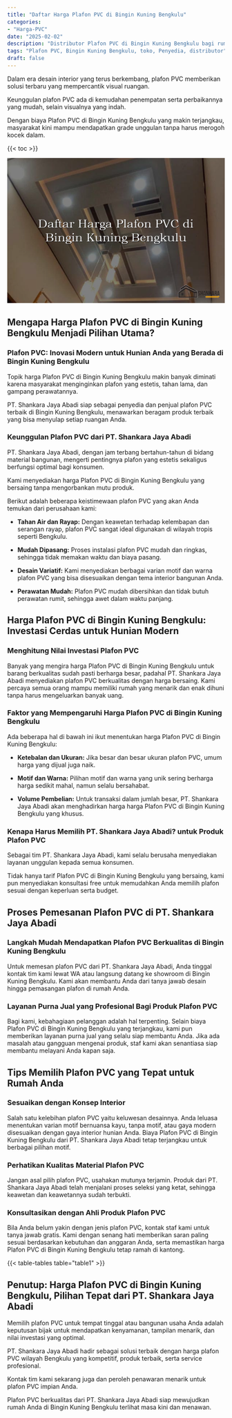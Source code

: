 ```yaml
---
title: "Daftar Harga Plafon PVC di Bingin Kuning Bengkulu"
categories: 
- "Harga-PVC"
date: "2025-02-02"
description: "Distributor Plafon PVC di Bingin Kuning Bengkulu bagi rumah, office, serta ritel. Material unggulan, pilihan motif, pilihan warna modern, beserta servis pemasangan dikerjakan oleh tim profesional dan kepastian resmi!|Servis penjualan Plafon PVC di Bingin Kuning Bengkulu untuk keperluan tempat tinggal, office, atau ritel, dengan produk unggulan dan instalasi oleh teknisi ahli serta jaminan resmi.|Alternatif Plafon PVC di Bingin Kuning Bengkulu yang terpercaya bagi hunian, perkantoran, serta ritel, bersama produk unggulan dan instalasi oleh tim profesional serta kepastian resmi.|Penjualan Plafon PVC di Bingin Kuning Bengkulu bagi hunian, perkantoran, serta gerai, dengan panel berkualitas dan instalasi oleh tenaga ahli berpengalaman, dilengkapi beserta garansi resmi.}"
tags: "Plafon PVC, Bingin Kuning Bengkulu, toko, Penyedia, distributor"
draft: false
---
```


Dalam era desain interior yang terus berkembang, plafon PVC memberikan solusi terbaru yang mempercantik visual ruangan.

Keunggulan plafon PVC ada di kemudahan penempatan serta perbaikannya yang mudah, selain visualnya yang indah.

Dengan biaya Plafon PVC di Bingin Kuning Bengkulu yang makin terjangkau, masyarakat kini mampu mendapatkan grade unggulan tanpa harus merogoh kocek dalam.

{{< toc >}}

![Daftar Harga Plafon PVC di Bingin Kuning Bengkulu](/images/Harga-PVC/Daftar-Harga-Plafon-PVC-di-Bingin-Kuning-Bengkulu.png)


## Mengapa Harga Plafon PVC di Bingin Kuning Bengkulu Menjadi Pilihan Utama?

### Plafon PVC: Inovasi Modern untuk Hunian Anda yang Berada di Bingin Kuning Bengkulu

Topik harga Plafon PVC di Bingin Kuning Bengkulu makin banyak diminati karena masyarakat menginginkan plafon yang estetis, tahan lama, dan gampang perawatannya.

PT. Shankara Jaya Abadi siap sebagai penyedia dan penjual plafon PVC terbaik di Bingin Kuning Bengkulu, menawarkan beragam produk terbaik yang bisa menyulap setiap ruangan Anda.

### Keunggulan Plafon PVC dari PT. Shankara Jaya Abadi

PT. Shankara Jaya Abadi, dengan jam terbang bertahun-tahun di bidang material bangunan, mengerti pentingnya plafon yang estetis sekaligus berfungsi optimal bagi konsumen.

Kami menyediakan harga Plafon PVC di Bingin Kuning Bengkulu yang bersaing tanpa mengorbankan mutu produk.

Berikut adalah beberapa keistimewaan plafon PVC yang akan Anda temukan dari perusahaan kami:

- **Tahan Air dan Rayap:** Dengan keawetan terhadap kelembapan dan serangan rayap, plafon PVC sangat ideal digunakan di wilayah tropis seperti Bengkulu.

- **Mudah Dipasang:** Proses instalasi plafon PVC mudah dan ringkas, sehingga tidak memakan waktu dan biaya pasang.

- **Desain Variatif:** Kami menyediakan berbagai varian motif dan warna plafon PVC yang bisa disesuaikan dengan tema interior bangunan Anda.

- **Perawatan Mudah:** Plafon PVC mudah dibersihkan dan tidak butuh perawatan rumit, sehingga awet dalam waktu panjang.

## Harga Plafon PVC di Bingin Kuning Bengkulu: Investasi Cerdas untuk Hunian Modern

### Menghitung Nilai Investasi Plafon PVC

Banyak yang mengira harga Plafon PVC di Bingin Kuning Bengkulu untuk barang berkualitas sudah pasti berharga besar, padahal PT. Shankara Jaya Abadi menyediakan plafon PVC berkualitas dengan harga bersaing. Kami percaya semua orang mampu memiliki rumah yang menarik dan enak dihuni tanpa harus mengeluarkan banyak uang.

### Faktor yang Mempengaruhi Harga Plafon PVC di Bingin Kuning Bengkulu

Ada beberapa hal di bawah ini ikut menentukan harga Plafon PVC di Bingin Kuning Bengkulu:

- **Ketebalan dan Ukuran:** Jika besar dan besar ukuran plafon PVC, umum harga yang dijual juga naik.

- **Motif dan Warna:** Pilihan motif dan warna yang unik sering berharga harga sedikit mahal, namun selalu bersahabat.

- **Volume Pembelian:** Untuk transaksi dalam jumlah besar, PT. Shankara Jaya Abadi akan menghadirkan harga harga Plafon PVC di Bingin Kuning Bengkulu yang khusus.

### Kenapa Harus Memilih PT. Shankara Jaya Abadi? untuk Produk Plafon PVC

Sebagai tim PT. Shankara Jaya Abadi, kami selalu berusaha menyediakan layanan unggulan kepada semua konsumen.

Tidak hanya tarif Plafon PVC di Bingin Kuning Bengkulu yang bersaing, kami pun menyediakan konsultasi free untuk memudahkan Anda memilih plafon sesuai dengan keperluan serta budget.

## Proses Pemesanan Plafon PVC di PT. Shankara Jaya Abadi

### Langkah Mudah Mendapatkan Plafon PVC Berkualitas di Bingin Kuning Bengkulu

Untuk memesan plafon PVC dari PT. Shankara Jaya Abadi, Anda tinggal kontak tim kami lewat WA atau langsung datang ke showroom di Bingin Kuning Bengkulu. Kami akan membantu Anda dari tanya jawab desain hingga pemasangan plafon di rumah Anda.

### Layanan Purna Jual yang Profesional Bagi Produk Plafon PVC

Bagi kami, kebahagiaan pelanggan adalah hal terpenting. Selain biaya Plafon PVC di Bingin Kuning Bengkulu yang terjangkau, kami pun memberikan layanan purna jual yang selalu siap membantu Anda. Jika ada masalah atau gangguan mengenai produk, staf kami akan senantiasa siap membantu melayani Anda kapan saja.

## Tips Memilih Plafon PVC yang Tepat untuk Rumah Anda

### Sesuaikan dengan Konsep Interior

Salah satu kelebihan plafon PVC yaitu keluwesan desainnya. Anda leluasa menentukan varian motif bernuansa kayu, tanpa motif, atau gaya modern disesuaikan dengan gaya interior hunian Anda. Biaya Plafon PVC di Bingin Kuning Bengkulu dari PT. Shankara Jaya Abadi tetap terjangkau untuk berbagai pilihan motif.

### Perhatikan Kualitas Material Plafon PVC

Jangan asal pilih plafon PVC, usahakan mutunya terjamin. Produk dari PT. Shankara Jaya Abadi telah menjalani proses seleksi yang ketat, sehingga keawetan dan keawetannya sudah terbukti.

### Konsultasikan dengan Ahli Produk Plafon PVC

Bila Anda belum yakin dengan jenis plafon PVC, kontak staf kami untuk tanya jawab gratis. Kami dengan senang hati memberikan saran paling sesuai berdasarkan kebutuhan dan anggaran Anda, serta memastikan harga Plafon PVC di Bingin Kuning Bengkulu tetap ramah di kantong.

{{< table-tables table="table1" >}}

## Penutup: Harga Plafon PVC di Bingin Kuning Bengkulu, Pilihan Tepat dari PT. Shankara Jaya Abadi

Memilih plafon PVC untuk tempat tinggal atau bangunan usaha Anda adalah keputusan bijak untuk mendapatkan kenyamanan, tampilan menarik, dan nilai investasi yang optimal.

PT. Shankara Jaya Abadi hadir sebagai solusi terbaik dengan harga plafon PVC wilayah Bengkulu yang kompetitif, produk terbaik, serta service profesional.

Kontak tim kami sekarang juga dan peroleh penawaran menarik untuk plafon PVC impian Anda.

Plafon PVC berkualitas dari PT. Shankara Jaya Abadi siap mewujudkan rumah Anda di Bingin Kuning Bengkulu terlihat masa kini dan menawan.